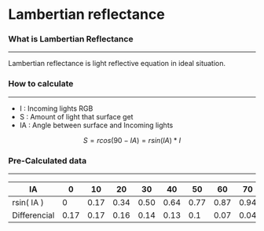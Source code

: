 # Lambertian reflectance
### What is Lambertian Reflectance
---
 Lambertian reflectance is light reflective equation in ideal situation.
### How to calculate
---
- I : Incoming lights RGB
- S : Amount of light that surface get
- IA : Angle between surface and Incoming lights

$$S = rcos( 90 - IA ) = rsin( IA ) * I$$
### Pre-Calculated data
---

| IA           | 0    | 10   | 20   | 30   | 40   | 50   | 60   | 70   | 80   | 90  |
| ------------ | ---- | ---- | ---- | ---- | ---- | ---- | ---- | ---- | ---- | --- |
| rsin( IA )   | 0    | 0.17 | 0.34 | 0.50 | 0.64 | 0.77 | 0.87 | 0.94 | 0.98 | 1   |
| Differencial | 0.17 | 0.17 | 0.16 | 0.14 | 0.13 | 0.1  | 0.07 | 0.04 | 0.02 | 0   |

